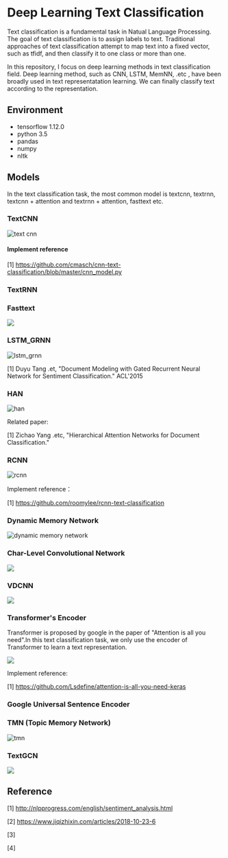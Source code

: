 # Deep Learning Text Classification

Text classification is a fundamental task in Natual Language Processing. The goal of text classification is to assign labels to text. Traditional approaches of text classification attempt to map text into a fixed vector, such as tfidf, and then classify it to one class or more than one.

In this repository, I focus on deep learning methods in text classification field. Deep learning method, such as CNN, LSTM, MemNN, .etc , have been broadly used in text representatation learning. We can finally classify text according to the representation. 


## Environment

- tensorflow 1.12.0
- python 3.5
- pandas
- numpy
- nltk

## Models

In the text classification task, the most common model is textcnn, textrnn, textcnn + attention and textrnn + attention, fasttext etc.

### TextCNN

![text cnn](./assert/text_cnn_model.png)

#### Implement reference

[1] https://github.com/cmasch/cnn-text-classification/blob/master/cnn_model.py

### TextRNN


### Fasttext

![](./assert/fasttext.png)

### LSTM_GRNN


![lstm_grnn](./assert/lstm_grnn_model.png)


[1] Duyu Tang .et, "Document Modeling with Gated Recurrent Neural Network for Sentiment Classification." ACL'2015

### HAN

![han](./assert/han_model.png)

Related paper:

[1] Zichao Yang .etc, "Hierarchical Attention Networks for Document Classification." 


### RCNN

![rcnn](./assert/rcnn_model.png)

Implement reference：

[1] https://github.com/roomylee/rcnn-text-classification

### Dynamic Memory Network

![dynamic memory network](./assert/dynamic_memory_network.png)


### Char-Level Convolutional Network

![](./assert/char-level-conv-net.png)

### VDCNN

![](./assert/vdcnn.png)

### Transformer's Encoder

Transformer is proposed by google in the paper of "Attention is all you need".In this text classification task, we only use the encoder of Transformer to learn a text representation.

![](./assert/transformer.png)

Implement reference:

[1] https://github.com/Lsdefine/attention-is-all-you-need-keras

### Google Universal Sentence Encoder


### TMN (Topic Memory Network)

![tmn](./assert/tmn.png)

### TextGCN

![](./assert/text_gcn.png)

## Reference


[1] http://nlpprogress.com/english/sentiment_analysis.html

[2] https://www.jiqizhixin.com/articles/2018-10-23-6 

[3]

[4] 

